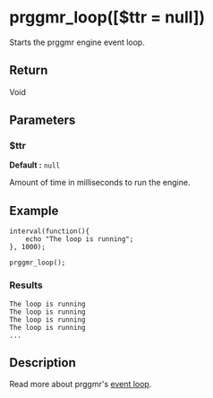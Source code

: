 # prggmr_loop([$ttr = null])

Starts the prggmr engine event loop.

## Return

Void

## Parameters

### $ttr
__Default :__ ```null```

Amount of time in milliseconds to run the engine.

## Example

    interval(function(){
        echo "The loop is running";
    }, 1000);

    prggmr_loop();

### Results

    The loop is running
    The loop is running
    The loop is running
    The loop is running
    ...

## Description

Read more about prggmr's [event loop](../event_loop.html).